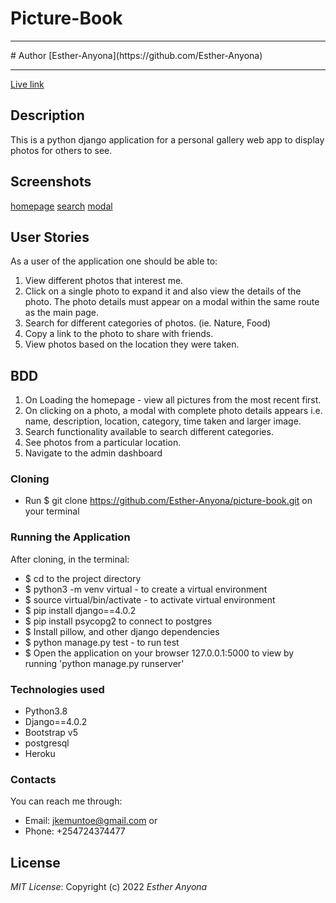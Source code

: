 # Picture-Book
<hr>
# Author
[Esther-Anyona](https://github.com/Esther-Anyona)
<hr>

[Live link](.......)

## Description
This is a python django application for a personal gallery web app to display photos for others to see.

## Screenshots

[homepage](pictures/static/assets/picture_book.png)
[search](pictures/static/assets/category.png)
[modal](pictures/static/assets/modal.png)

## User Stories
As a user of the application one should be able to:

1. View different photos that interest me.
1. Click on a single photo to expand it and also view the details of the photo. The photo details must appear on a modal within the same route as the main page.
1. Search for different categories of photos. (ie. Nature, Food)
1. Copy a link to the photo to share with friends.
1. View photos based on the location they were taken.

## BDD
1. On Loading the homepage - view all pictures from the most recent first.
1. On clicking on a photo, a modal with complete photo details appears i.e. name, description, location, category, time taken and larger image.
1. Search functionality available to search different categories.
1. See photos from a particular location.
1. Navigate to the admin dashboard

### Cloning
* Run $ git clone https://github.com/Esther-Anyona/picture-book.git on your terminal

### Running the Application
After cloning, in the terminal: 
* $ cd to the project directory
* $ python3 -m venv virtual - to create a virtual environment
* $ source virtual/bin/activate - to activate virtual environment
* $ pip install django==4.0.2
* $ pip install psycopg2 to connect to postgres
* $ Install pillow, and other django dependencies
* $ python manage.py test - to run test
* $ Open the application on your browser 127.0.0.1:5000 to view by running 'python manage.py runserver'

### Technologies used
* Python3.8
* Django==4.0.2
* Bootstrap v5
* postgresql
* Heroku

### Contacts
You can reach me through:
* Email: jkemuntoe@gmail.com or
* Phone: +254724374477

## License
*MIT License*:
Copyright (c) 2022 *Esther Anyona*